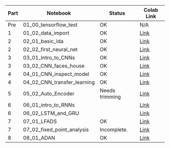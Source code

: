| Part | Notebook                    | Status | Colab Link |
| ---- |-----------------------------| -----------| -------------|
| Pre  | 01_00_tensorflow_test       | OK | N/A |
| 1    | 01_02_data_import           | OK | [Link](https://colab.research.google.com/github/SachsLab/IntracranialNeurophysDL/blob/master/notebooks/01_02_data_import.ipynb)|
| 2    | 02_01_basic_lda             | OK | [Link](https://colab.research.google.com/github/SachsLab/IntracranialNeurophysDL/blob/master/notebooks/02_01_basic_lda.ipynb)|
| 2    | 02_02_first_neural_net      | OK | [Link](https://colab.research.google.com/github/SachsLab/IntracranialNeurophysDL/blob/master/notebooks/02_02_first_neural_net.ipynb)|
| 3    | 03_01_Intro_to_CNNs         | OK | [Link](https://colab.research.google.com/github/SachsLab/IntracranialNeurophysDL/blob/master/notebooks/03_01_Intro_to_CNNs.ipynb)|
| 3    | 03_02_CNN_faces_house       | OK | [Link](https://colab.research.google.com/github/SachsLab/IntracranialNeurophysDL/blob/master/notebooks/03_02_CNN_faces_houses.ipynb)|
| 4    | 04_01_CNN_inspect_model | OK | [Link](https://colab.research.google.com/github/SachsLab/IntracranialNeurophysDL/blob/master/notebooks/04_01_CNN_inspect_model.ipynb)|
| 4    | 04_02_CNN_transfer_learning | OK | [Link](https://colab.research.google.com/github/SachsLab/IntracranialNeurophysDL/blob/master/notebooks/04_02_CNN_transfer_learning.ipynb)|
| 5    | 05_02_Auto_Encoder          | Needs trimming | [Link](https://colab.research.google.com/github/SachsLab/IntracranialNeurophysDL/blob/master/notebooks/05_02_Auto_Encoder.ipynb)|
| 6    | 06_01_intro_to_RNNs         | | [Link](https://colab.research.google.com/github/SachsLab/IntracranialNeurophysDL/blob/master/notebooks/06_01_intro_to_RNNs.ipynb)|
| 6    | 06_02_LSTM_and_GRU          | | [Link](https://colab.research.google.com/github/SachsLab/IntracranialNeurophysDL/blob/master/notebooks/06_02_LSTM_and_GRU.ipynb)|
| 7    | 07_01_LFADS                 | OK| [Link](https://colab.research.google.com/github/SachsLab/IntracranialNeurophysDL/blob/master/notebooks/07_01_LFADS.ipynb)|
| 7    | 07_02_fixed_point_analysis                 | Incomplete. | [Link](https://colab.research.google.com/github/SachsLab/IntracranialNeurophysDL/blob/master/notebooks/07_02_fixed_point_analysis.ipynb)|
| 8    | 08_01_ADAN                 | OK | [Link](https://colab.research.google.com/github/SachsLab/IntracranialNeurophysDL/blob/master/notebooks/08_01_ADAN.ipynb)|
